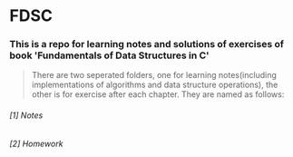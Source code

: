# FDSC
### This is a repo for learning notes and solutions of exercises of book 'Fundamentals of Data Structures in C'

> There are two seperated folders, one for learning notes(including implementations of algorithms and data structure operations), the other is for exercise after each chapter. They are named as follows:
###### [1] Notes
###### [2] Homework

